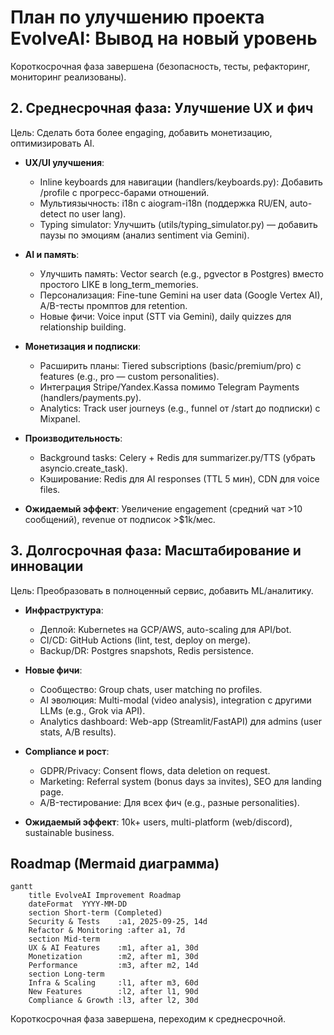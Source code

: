 # План по улучшению проекта EvolveAI: Вывод на новый уровень

Короткосрочная фаза завершена (безопасность, тесты, рефакторинг, мониторинг реализованы).

## 2. Среднесрочная фаза: Улучшение UX и фич
Цель: Сделать бота более engaging, добавить монетизацию, оптимизировать AI.

- **UX/UI улучшения**:
  - Inline keyboards для навигации (handlers/keyboards.py): Добавить /profile с прогресс-барами отношений.
  - Мультиязычность: i18n с aiogram-i18n (поддержка RU/EN, auto-detect по user lang).
  - Typing simulator: Улучшить (utils/typing_simulator.py) — добавить паузы по эмоциям (анализ sentiment via Gemini).

- **AI и память**:
  - Улучшить память: Vector search (e.g., pgvector в Postgres) вместо простого LIKE в long_term_memories.
  - Персонализация: Fine-tune Gemini на user data (Google Vertex AI), A/B-тесты промптов для retention.
  - Новые фичи: Voice input (STT via Gemini), daily quizzes для relationship building.

- **Монетизация и подписки**:
  - Расширить планы: Tiered subscriptions (basic/premium/pro) с features (e.g., pro — custom personalities).
  - Интеграция Stripe/Yandex.Kassa помимо Telegram Payments (handlers/payments.py).
  - Analytics: Track user journeys (e.g., funnel от /start до подписки) с Mixpanel.

- **Производительность**:
  - Background tasks: Celery + Redis для summarizer.py/TTS (убрать asyncio.create_task).
  - Кэширование: Redis для AI responses (TTL 5 мин), CDN для voice files.

- **Ожидаемый эффект**: Увеличение engagement (средний чат >10 сообщений), revenue от подписок >$1k/мес.

## 3. Долгосрочная фаза: Масштабирование и инновации
Цель: Преобразовать в полноценный сервис, добавить ML/аналитику.

- **Инфраструктура**:
  - Деплой: Kubernetes на GCP/AWS, auto-scaling для API/bot.
  - CI/CD: GitHub Actions (lint, test, deploy on merge).
  - Backup/DR: Postgres snapshots, Redis persistence.

- **Новые фичи**:
  - Сообщество: Group chats, user matching по profiles.
  - AI эволюция: Multi-modal (video analysis), integration с другими LLMs (e.g., Grok via API).
  - Analytics dashboard: Web-app (Streamlit/FastAPI) для admins (user stats, A/B results).

- **Compliance и рост**:
  - GDPR/Privacy: Consent flows, data deletion on request.
  - Marketing: Referral system (bonus days за invites), SEO для landing page.
  - A/B-тестирование: Для всех фич (e.g., разные personalities).

- **Ожидаемый эффект**: 10k+ users, multi-platform (web/discord), sustainable business.

## Roadmap (Mermaid диаграмма)
```mermaid
gantt
    title EvolveAI Improvement Roadmap
    dateFormat  YYYY-MM-DD
    section Short-term (Completed)
    Security & Tests    :a1, 2025-09-25, 14d
    Refactor & Monitoring :after a1, 7d
    section Mid-term
    UX & AI Features    :m1, after a1, 30d
    Monetization        :m2, after m1, 30d
    Performance         :m3, after m2, 14d
    section Long-term
    Infra & Scaling     :l1, after m3, 60d
    New Features        :l2, after l1, 90d
    Compliance & Growth :l3, after l2, 30d
```

Короткосрочная фаза завершена, переходим к среднесрочной.